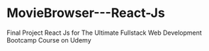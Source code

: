 # MovieBrowser---React-Js
Final Project React Js for The Ultimate Fullstack Web Development Bootcamp Course on Udemy
